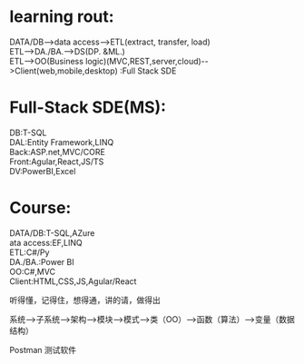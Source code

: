 # learning rout:  
DATA/DB-->data access-->ETL(extract, transfer, load)  
ETL-->DA./BA.-->DS(DP. &ML.)  
ETL-->OO(Business logic)(MVC,REST,server,cloud)-->Client(web,mobile,desktop)  :Full Stack SDE  

# Full-Stack SDE(MS):  
DB:T-SQL  
DAL:Entity Framework,LINQ  
Back:ASP.net,MVC/CORE  
Front:Agular,React,JS/TS  
DV:PowerBI,Excel  

# Course:  
DATA/DB:T-SQL,AZure  
ata access:EF,LINQ  
ETL:C#/Py  
DA./BA.:Power BI  
OO:C#,MVC  
Client:HTML,CSS,JS,Agular/React  

听得懂，记得住，想得通，讲的请，做得出  

系统-->子系统-->架构-->模块-->模式-->类（OO）-->函数（算法）-->变量（数据结构）  

Postman 测试软件  
